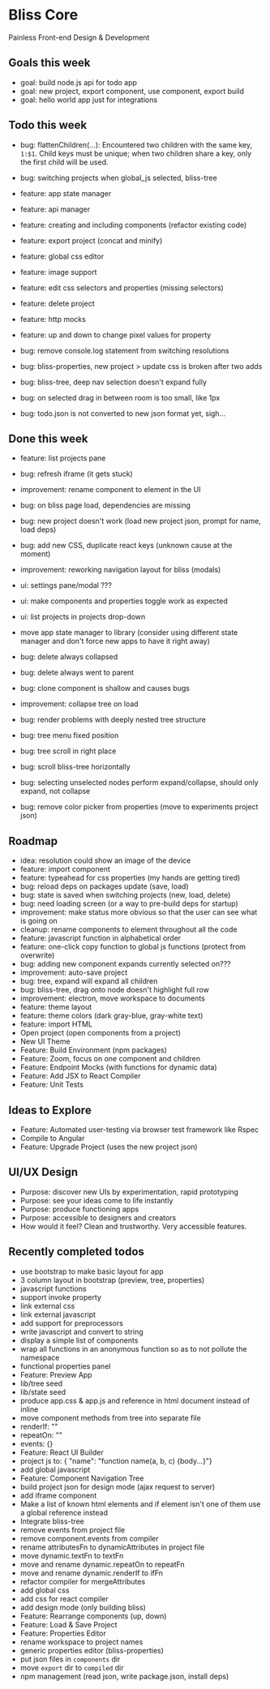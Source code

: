 # Bliss Core

Painless Front-end Design & Development

## Goals this week

- goal: build node.js api for todo app
- goal: new project, export component, use component, export build
- goal: hello world app just for integrations

## Todo this week

- bug: flattenChildren(...): Encountered two children with the same key, `1:$1`. Child keys must be unique; when two children share a key, only the first child will be used.
- bug: switching projects when global_js selected, bliss-tree

- feature: app state manager
- feature: api manager
- feature: creating and including components (refactor existing code)
- feature: export project (concat and minify)
- feature: global css editor
- feature: image support
- feature: edit css selectors and properties (missing selectors)

- feature: delete project
- feature: http mocks
- feature: up and down to change pixel values for property

- bug: remove console.log statement from switching resolutions
- bug: bliss-properties, new project > update css is broken after two adds
- bug: bliss-tree, deep nav selection doesn't expand fully
- bug: on selected drag in between room is too small, like 1px
- bug: todo.json is not converted to new json format yet, sigh...

## Done this week

- feature: list projects pane
- bug: refresh iframe (it gets stuck)
- improvement: rename component to element in the UI

- bug: on bliss page load, dependencies are missing
- bug: new project doesn't work (load new project json, prompt for name, load deps)
- bug: add new CSS, duplicate react keys (unknown cause at the moment)
- improvement: reworking navigation layout for bliss (modals)
- ui: settings pane/modal ???
- ui: make components and properties toggle work as expected
- ui: list projects in projects drop-down
- move app state manager to library (consider using different state manager and don't force new apps to have it right away)
- bug: delete always collapsed
- bug: delete always went to parent
- bug: clone component is shallow and causes bugs
- improvement: collapse tree on load
- bug: render problems with deeply nested tree structure
- bug: tree menu fixed position
- bug: tree scroll in right place
- bug: scroll bliss-tree horizontally
- bug: selecting unselected nodes perform expand/collapse, should only expand, not collapse
- bug: remove color picker from properties (move to experiments project json)

## Roadmap

- idea: resolution could show an image of the device
- feature: import component
- feature: typeahead for css properties (my hands are getting tired)
- bug: reload deps on packages update (save, load)
- bug: state is saved when switching projects (new, load, delete)
- bug: need loading screen (or a way to pre-build deps for startup)
- improvement: make status more obvious so that the user can see what is going on
- cleanup: rename components to element throughout all the code
- feature: javascript function in alphabetical order
- feature: one-click copy function to global js functions (protect from overwrite)
- bug: adding new component expands currently selected on???
- improvement: auto-save project
- bug: tree, expand will expand all children
- bug: bliss-tree, drag onto node doesn't highlight full row
- improvement: electron, move workspace to documents
- feature: theme layout
- feature: theme colors (dark gray-blue, gray-white text)
- feature: import HTML
- Open project (open components from a project)
- New UI Theme
- Feature: Build Environment (npm packages)
- Feature: Zoom, focus on one component and children
- Feature: Endpoint Mocks (with functions for dynamic data)
- Feature: Add JSX to React Compiler
- Feature: Unit Tests

## Ideas to Explore

- Feature: Automated user-testing via browser test framework like Rspec
- Compile to Angular
- Feature: Upgrade Project (uses the new project json)

## UI/UX Design

- Purpose: discover new UIs by experimentation, rapid prototyping
- Purpose: see your ideas come to life instantly
- Purpose: produce functioning apps
- Purpose: accessible to designers and creators
- How would it feel? Clean and trustworthy. Very accessible features.

## Recently completed todos

- use bootstrap to make basic layout for app
- 3 column layout in bootstrap (preview, tree, properties)
- javascript functions
- support invoke property
- link external css
- link external javascript
- add support for preprocessors
- write javascript and convert to string
- display a simple list of components
- wrap all functions in an anonymous function so as to not pollute the namespace
- functional properties panel
- Feature: Preview App
- lib/tree seed
- lib/state seed
- produce app.css & app.js and reference in html document instead of inline
- move component methods from tree into separate file
- renderIf: ""
- repeatOn: ""
- events: {}
- Feature: React UI Builder
- project js to: { "name": "function name(a, b, c) {body...}"}
- add global javascript
- Feature: Component Navigation Tree
- build project json for design mode (ajax request to server)
- add iframe component
- Make a list of known html elements and if element isn't one of them use a global reference instead
- Integrate bliss-tree
- remove events from project file
- remove component.events from compiler
- rename attributesFn to dynamicAttributes in project file
- move dynamic.textFn to textFn
- move and rename dynamic.repeatOn to repeatFn
- move and rename dynamic.renderIf to ifFn
- refactor compiler for mergeAttributes
- add global css
- add css for react compiler
- add design mode (only building bliss)
- Feature: Rearrange components (up, down)
- Feature: Load & Save Project
- Feature: Properties Editor
- rename workspace to project names
- generic properties editor (bliss-properties)
- put json files in `components` dir
- move `export` dir to `compiled` dir
- npm management (read json, write package.json, install deps)
